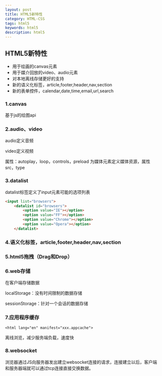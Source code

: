 ```yaml
---
layout: post
title: HTML5新特性
category: HTML-CSS
tags: html5
keywords: html5
description: html5
---
```


## HTML5新特性
- 用于绘画的canvas元素
- 用于媒介回放的video、audio元素
- 对本地离线存储更好的支持
- 新的语义化标签，article,footer,header,nav,section
- 新的表单控件，calendar,date,time,email,url,search

### 1.canvas
基于js的绘图api

### 2.audio、video
audio定义音频

video定义视频

属性：autoplay，loop，controls，preload
<source>为媒体元素定义媒体资源，属性src，type

### 3.datalist
datalist标签定义了input元素可能的选项列表
```html
<input list="browsers">
	<datalist id="browsers">
		<option value="IE"></option>
		<option value="FF"></option>
		<option value="Chrome"></option>
		<option value="Opera"></option>
	</datalist>
```

### 4.语义化标签，article,footer,header,nav,section

### 5.html5拖拽（Drag和Drop）

### 6.web存储
在客户端存储数据

localStorage：没有时间限制的数据存储

sessionStorage：针对一个会话的数据存储

### 7.应用程序缓存
```
<html lang="en" manifest="xxx.appcache">
```
离线浏览，减少服务端负载，速度快

### 8.websocket
浏览器通过JS向服务器发出建立websocket连接的请求，连接建立以后，客户端和服务器端就可以通过tcp连接直接交换数据。
